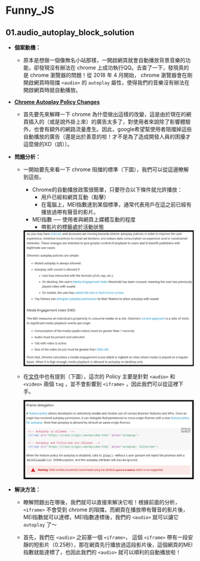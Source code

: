 # Funny_JS

## 01.audio_autoplay_block_solution

* **個案動機：** 
  * 原本是想做一個像無名小站那樣，一開啟網頁就會自動播放背景音樂的功能，卻發現沒有辦法在 chrome 上成功執行QQ。去查了一下，發現真的是 chrome 瀏覽器的問題！從 2018 年 4 月開始， chrome 瀏覽器會在剛開啟網頁時阻擋 `<audio>` 的 `autoplay` 屬性，使得我們的音樂沒有辦法在開啟網頁時就自動播放。

* [**Chrome Autoplay Policy Changes**](https://developers.google.com/web/updates/2017/09/autoplay-policy-changes)  
  * 首先要先來解釋一下 chrome 為什麼做出這樣的改變，這是由於現在的網頁插入的（或是說外掛上來）的廣告太多了，對使用者來說除了影響體驗外，也會有額外的網路流量產生。因此，google希望幫使用者阻擋掉這些自動播放的廣告（還是出於善意的啦！才不是為了造成開發人員的困擾才這麼做的XD（誤））。

* **問題分析：** 
  * 一開始要先來看一下 chrome 阻擋的標準（下圖），我們可以從這邊瞭解到這些。
    * Chrome的自動播放政策很簡單，只要符合以下條件就允許播放：
      * 用戶已經和網頁互動（點擊）
      * 在電腦上，MEI指數達到某個標準，通常代表用戶在這之前已經有播放過帶有聲音的影片。
    * MEI指數 ── 使用者與網頁上媒體互動的程度 
      * 帶影片的標籤處於活動狀態

    <img src="pic/01/Chrome_Autoplay_Policy_Changes_1.jpg" >

  * 在[文件](https://developers.google.com/web/updates/2017/09/autoplay-policy-changes)中也有提到（下圖），這次的 Policy 主要是針對 `<audio>` 和 `<video>` 兩個 `tag` ，並不會影響到 `<iframe>` ，因此我們可以從這裡下手。
  
    <img src="pic/01/Chrome_Autoplay_Policy_Changes_2.jpg">
  
* **解決方法：**
  * 瞭解問題出在哪後，我們就可以直接來解決它啦！根據前面的分析，`<iframe>` 不會受到 chrome 的阻擋，而網頁在播放帶有聲音的影片後，MEI指數就可以達標，MEI指數達標後，我們的 `<audio>` 就可以讓它 `autoplay` 了～

  * 首先，我們在 `<audio>` 之前塞一個 `<iframe>`， 這個 `<iframe>` 帶有一段安靜的短影片（0.25秒），那在網頁先行播放過這段影片後，這個網頁的MEI指數就能達標了，也因此我們的 `<audio>` 就可以順利的自動播放啦！









